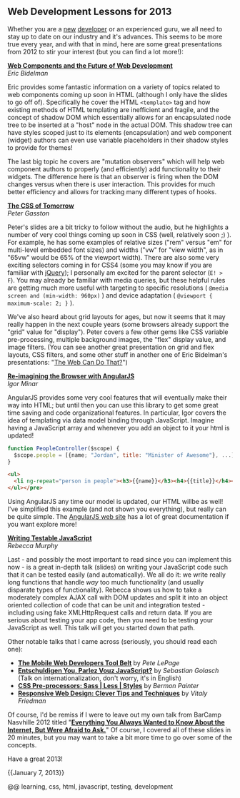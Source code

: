 ## Web Development Lessons for 2013

Whether you are a [new](http://nashvillesoftwareschool.com/ "Nasvhille Software School") [developer](http://www.gschool.it/ "gSchool") or an experienced guru, we all need to stay up to date on our industry and it's advances. This seems to be more true every year, and with that in mind, here are some great presentations from 2012 to stir your interest (but you can find a lot more!):

**[Web Components and the Future of Web Development](http://html5-demos.appspot.com/static/webcomponents/index.html)**  
_Eric Bidelman_

Eric provides some fantastic information on a variety of topics related to web components coming up soon in HTML (although I only have the slides to go off of). Specifically he cover the HTML `<template>` tag and how existing methods of HTML templating are inefficient and fragile, and the concept of shadow DOM which essentially allows for an encapsulated node tree to be inserted at a "host" node in the actual DOM. This shadow tree can have styles scoped just to its elements (encapsulation) and web component (widget) authors can even use variable placeholders in their shadow styles to provide for themes!

The last big topic he covers are "mutation observers" which will help web component authors to properly (and efficiently) add functionality to their widgets. The difference here is that an observer is firing when the DOM changes versus when there is user interaction. This provides for much better efficiency and allows for tracking many different types of hooks.

**[The CSS of Tomorrow](https://speakerdeck.com/stopsatgreen/the-css-of-tomorrow-revised)**  
_Peter Gasston_

Peter's slides are a bit tricky to follow without the audio, but he highlights a number of very cool things coming up soon in CSS (well, relatively soon ;) ). For example, he has some examples of relative sizes ("rem" versus "em" for multi-level embedded font sizes) and widths ("vw" for "view width", as in "65vw" would be 65% of the viewport width). There are also some very exciting selectors coming in for CSS4 (some you may know if you are familiar with  [jQuery](http://api.jquery.com/category/selectors/)); I personally am excited for the parent selector (`E! > F`). You may already be familiar with media queries, but these helpful rules are getting much more useful with targeting to specific resolutions ( `@media screen and (min-width: 960px)` ) and device adaptation ( `@viewport { maximum-scale: 2; }` ).

We've also heard about grid layouts for ages, but now it seems that it may really happen in the next couple years (some browsers already support the "grid" value for "display"). Peter covers a few other gems like CSS variable pre-processing, multiple background images, the "flex" display value, and image filters. (You can see another great presentation on grid and flex layouts, CSS filters, and some other stuff in another one of Eric Bidelman's presentations: "[The Web Can Do That?](http://www.htmlfivecan.com)")

**[Re-imagining the Browser with AngularJS](https://docs.google.com/presentation/pub?id=1kDvp3O2xZ6ZSXF4F1YTbg_jy_ei2sFl38f3c6VkBfSo&amp;start=false&amp;loop=false&amp;delayms=3000)**  
_Igor Minar_

AngularJS provides some very cool features that will eventually make their way into HTML; but until then you can use this library to get some great time saving and code organizational features. In particular, Igor covers the idea of templating via data model binding through JavaScript. Imagine having a JavaScript array and whenever you add an object to it your html is updated!

```js
function PeopleController($scope) {
  $scope.people = [{name; "Jordan", title: "Minister of Awesome"}, ...] ;
}
```

```html
<ul>
  <li ng-repeat="person in people"><h3>{{name}}</h3><h4>{{title}}</h4></li>
</ul></pre>
```

Using AngularJS any time our model is updated, our HTML willbe as well! I've simplified this example (and not shown you everything), but really can be quite simple. The [AngularJS web site](http://docs.angularjs.org/) has a lot of great documentation if you want explore more!

**[Writing Testable JavaScript](https://speakerdeck.com/rmurphey/writing-testable-javascript-mocha-version)**  
_Rebecca Murphy_

Last - and possibly the most important to read since you can implement this now - is a great in-depth talk (slides) on writing your JavaScript code such that it can be tested easily (and automatically). We all do it: we write really long functions that handle _way_ too much functionality (and usually disparate types of functionality). Rebecca shows us how to take a moderately complex AJAX call with DOM updates and split it into an object oriented collection of code that can be unit and integration tested - including using fake XMLHttpRequest calls and return data. If you are serious about testing your app code, then you need to be testing your JavaScript as well. This talk will get you started down that path.

Other notable talks that I came across (seriously, you should read each one):

* **[The Mobile Web Developers Tool Belt](http://petelepage.com/presentations/2012/qcon/)** by _Pete LePage_
* **[Entschuldigen You, Parlez Vouz JavaScript?](http://i18n.asciidisco.com/)** by _Sebastian Golasch_ <span class='fine'>(Talk on internationalization, don't worry, it's in English)</span>
* **[CSS Pre-processors: Sass | Less | Styles](https://speakerdeck.com/bermonpainter/css-pre-processors-stylus-less-and-sass)** by _Bermon Painter_
* **[Responsive Web Design: Clever Tips and Techniques](https://speakerdeck.com/smashingmag/responsive-web-design-clever-tips-and-techniques)** by _Vitaly Friedman_

Of course, I'd be remiss if I were to leave out my own talk from BarCamp Nasvhille 2012 titled "[**Everything You Always Wanted to Know About the Internet, But Were Afraid to Ask.**](http://jordankasper.com/internet)" Of course, I covered all of these slides in 20 minutes, but you may want to take a bit more time to go over some of the concepts.

Have a great 2013!

{{January 7, 2013}}

@@ learning, css, html, javascript, testing, development
